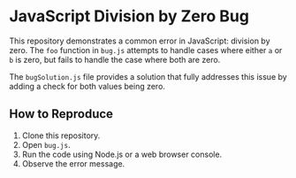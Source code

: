 # JavaScript Division by Zero Bug

This repository demonstrates a common error in JavaScript: division by zero. The `foo` function in `bug.js` attempts to handle cases where either `a` or `b` is zero, but fails to handle the case where both are zero.

The `bugSolution.js` file provides a solution that fully addresses this issue by adding a check for both values being zero.

## How to Reproduce

1. Clone this repository.
2. Open `bug.js`.
3. Run the code using Node.js or a web browser console.
4. Observe the error message.